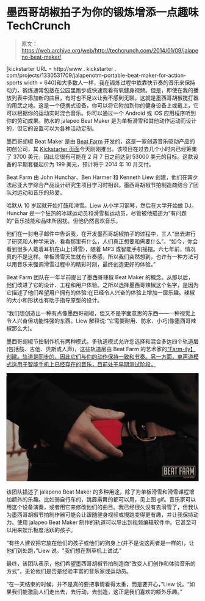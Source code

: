 # 墨西哥胡椒拍子为你的锻炼增添一点趣味 TechCrunch

> 原文：<https://web.archive.org/web/http://techcrunch.com/2014/01/09/jalapeno-beat-maker/>

[kickstarter URL = http://www . kickstarter . com/projects/1330531709/jalapenotm-portable-beat-maker-for-action-sports width = 640]和大多数人一样，我在锻炼过程中依靠快节奏的音乐来保持动力，锻炼通常包括在公园里跑步或快速观看有氧健身视频。但是，即使在我的播放列表中添加新的曲目，有时也不足以让我不感到无聊。这就是墨西哥胡椒搅打器的用武之地。这是一个便携式设备，你可以将它附加到你的健身设备上或戴上，它可以根据你的运动实时混合音乐。你可以通过一个 Android 或 iOS 应用程序听到你的劳动成果。防水的 jalapeo Beat Maker 是为单板滑雪和其他动作运动而设计的，但它的设置可以为各种活动定制。

墨西哥胡椒 Beat Maker 是由 [Beat Farm](https://web.archive.org/web/20230130235726/http://beatfarmusa.com/) 开发的，这是一家创造音乐驱动产品的初创公司，其 [Kickstarter 页面](https://web.archive.org/web/20230130235726/http://www.kickstarter.com/projects/1330531709/jalapenotm-portable-beat-maker-for-action-sports)今天刚刚推出。该项目在过去几个小时内已经筹集了 3700 美元，因此它很有可能在 2 月 7 日之前达到 53000 美元的目标。这款设备的早期套餐起价为 199 美元，预计将于 2014 年 10 月交付。

Beat Farm 由 John Hunchar、Ben Harmer 和 Kenneth Liew 创建，他们在宾夕法尼亚大学综合产品设计研究生项目学习时相识。墨西哥胡椒节拍制造商结合了团队对运动和音乐的热爱。

哈默从 10 岁起就开始打鼓和滑雪。Liew 从小学习钢琴，然后在大学开始做 DJ。Hunchar 是一个狂热的冰球运动员和滑雪板运动员，尽管被他描述为“有问题的”音乐技能和品味所困扰，但他仍然喜欢音乐。

他们在一封电子邮件中告诉我，在开发墨西哥胡椒拍子的过程中，三人“出去进行了研究和人种学采访，看看那里有什么，人们真正想要和需要什么”。“如今，你会看到很多人戴着耳机在山上(滑雪)，随着 MP3 或智能手机摇摆。六七年前，情况真的不是这样。单板滑雪天生就有节奏感，所以我们突然想到，也许有一种方法可以用音乐来强调滑雪过程中的精彩时刻，最终创造更好的体验。”

Beat Farm 团队在一年半前提出了墨西哥辣椒 Beat Maker 的概念。从那以后，他们改进了它的设计、工程和用户体验。之所以选择墨西哥辣椒这个名字，是因为它描述了他们希望用户拥有的体验:在已经令人兴奋的体验上增加一层乐趣。辣椒的大小和形状也有助于指导原型的设计。

“我们想创造出一种有点像墨西哥胡椒，但又不是字面意思的东西——一种视觉上令人兴奋但功能性强的东西。Liew 解释说:“它需要耐用、防水、小巧(像墨西哥辣椒那么大)。

墨西哥胡椒节拍制作机有两种模式。多轨道模式允许您选择和混合多达四个轨道层(包括鼓、吉他、贝斯或人声)，这些轨道层由 Beat Farm 的艺术家的[“Farm-ily】创建。轨道是同步的，因此它们与你的动作保持一致和节奏。另一方面，单声道模式适用于智能手机上已经存在的音乐，目前处于早期测试阶段。](https://web.archive.org/web/20230130235726/http://www.beatfarmusa.com/pages/beat-farm-artists)

![jalapenobeatmaker](img/7d0c5db6b174cc47fdf3705dc9013cf3.png)

该团队描述了 jalapeno Beat Maker 的多种用途，除了为单板滑雪和滑雪课程增加额外的乐趣。比如骑自行车的，跳霹雳舞的都可以用，见上图 gif。音乐家可以用这个设备演奏，或者用它来修改他们的曲目。我已经很久没有去滑雪了，但我认为墨西哥胡椒节拍制作器可能会让跟随健身视频或慢跑变得更有趣，并让我保持动力。使用 jalapeo Beat Maker 制作的轨道可以导出到视频编辑软件中。它甚至可以用来娱乐极度活跃的孩子。

“有些人建议把它放在他们的孩子或他们的狗身上(并不是说这两者是一样的)，让他们到处跑，”Liew 说。"我们想在割草机上试试."

最终，该团队表示，他们希望墨西哥胡椒节拍制造商“改变人们创作和体验音乐的方式”，无论他们是否是经验丰富的音乐家或运动员。

“在一天结束的时候，并不是真的要把事情看得太重，而是要开心，”Liew 说。“如果我们能激励人们走出去，去行动，去创造，这正是我们喜欢的额外乐趣。”